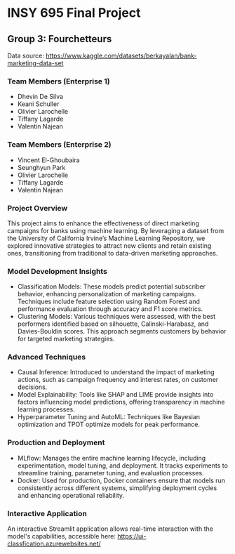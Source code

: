 # INSY 695 Final Project
## Group 3: Fourchetteurs

Data source: https://www.kaggle.com/datasets/berkayalan/bank-marketing-data-set

### Team Members (Enterprise 1)
- Dhevin De Silva
- Keani Schuller
- Olivier Larochelle
- Tiffany Lagarde
- Valentin Najean

### Team Members (Enterprise 2)
- Vincent El-Ghoubaira
- Seunghyun Park
- Olivier Larochelle
- Tiffany Lagarde
- Valentin Najean

### Project Overview
This project aims to enhance the effectiveness of direct marketing campaigns for banks using machine learning. By leveraging a dataset from the University of California Irvine’s Machine Learning Repository, we explored innovative strategies to attract new clients and retain existing ones, transitioning from traditional to data-driven marketing approaches.

### Model Development Insights
- Classification Models: These models predict potential subscriber behavior, enhancing personalization of marketing campaigns. Techniques include feature selection using Random Forest and performance evaluation through accuracy and F1 score metrics.
- Clustering Models: Various techniques were assessed, with the best performers identified based on silhouette, Calinski-Harabasz, and Davies-Bouldin scores. This approach segments customers by behavior for targeted marketing strategies.
### Advanced Techniques
- Causal Inference: Introduced to understand the impact of marketing actions, such as campaign frequency and interest rates, on customer decisions.
- Model Explainability: Tools like SHAP and LIME provide insights into factors influencing model predictions, offering transparency in machine learning processes.
- Hyperparameter Tuning and AutoML: Techniques like Bayesian optimization and TPOT optimize models for peak performance.
### Production and Deployment
- MLflow: Manages the entire machine learning lifecycle, including experimentation, model tuning, and deployment. It tracks experiments to streamline training, parameter tuning, and evaluation processes.
- Docker: Used for production, Docker containers ensure that models run consistently across different systems, simplifying deployment cycles and enhancing operational reliability.
### Interactive Application
An interactive Streamlit application allows real-time interaction with the model's capabilities, accessible here: https://ui-classfication.azurewebsites.net/
